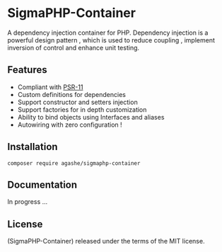 # SigmaPHP-Container

A dependency injection container for PHP. Dependency injection is a powerful design pattern , which is used to reduce coupling , implement inversion of control and enhance unit testing.  

## Features

* Compliant with [PSR-11](https://www.php-fig.org/psr/psr-11/)
* Custom definitions for dependencies 
* Support constructor and setters injection
* Support factories for in depth customization
* Ability to bind objects using Interfaces and aliases
* Autowiring with zero configuration !

## Installation

``` 
composer require agashe/sigmaphp-container
```

## Documentation

In progress ...

## License
(SigmaPHP-Container) released under the terms of the MIT license.
